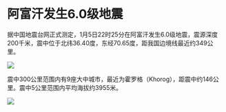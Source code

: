 # 阿富汗发生6.0级地震

据中国地震台网正式测定，1月5日22时25分在阿富汗发生6.0级地震，震源深度200千米，震中位于北纬36.40度，东经70.65度，距我国边境线最近约349公里。

![](https://inews.gtimg.com/newsapp_bt/0/15595947889/1000)

震中300公里范围内有9座大中城市，最近为霍罗格（Khorog），距震中约146公里。震中5公里范围内平均海拔约3955米。

![](https://inews.gtimg.com/newsapp_bt/0/15595947893/1000)

